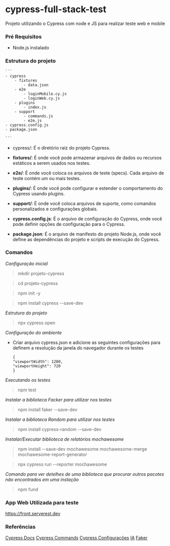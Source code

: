 # cypress-full-stack-test
Projeto utilizando o Cypress com node e JS para realizar teste web e mobile


### Pré Requisitos
- Node.js instalado

### Estrutura do projeto
    ```
    - cypress
        - fixtures
            - data.json
        - e2e
            - loginMobile.cy.js
            - loginWeb.cy.js
        - plugins
            - index.js
        - support
            - commands.js
            - e2e.js
    - cypress.config.js
    - package.json
    
    ```
- cypress/: É o diretório raiz do projeto Cypress.

- **fixtures/**: É onde você pode armazenar arquivos de dados ou recursos estáticos a serem usados nos testes.

- **e2e/**: É onde você coloca os arquivos de teste (specs). Cada arquivo de teste contém um ou mais testes.

- **plugins/**: É onde você pode configurar e estender o comportamento do Cypress usando plugins.

- **support/**: É onde você coloca arquivos de suporte, como comandos personalizados e configurações globais.

- **cypress.config.js**: É o arquivo de configuração do Cypress, onde você pode definir opções de configuração para o Cypress.

- **package.json**: É o arquivo de manifesto do projeto Node.js, onde você define as dependências do projeto e scripts de execução do Cypress.

### Comandos

*Configuração inicial*
> mkdir projeto-cypress

> cd projeto-cypress

> npm init -y

> npm install cypress --save-dev

*Estrutura do projeto*
> npx cypress open

*Configuração do ambiente*
- Criar arquivo cypress.json  e adicione as seguintes configurações para definem a resolução da janela do navegador durante os testes
    ```
    {
    "viewportWidth": 1280,
    "viewportHeight": 720
    }
    ```

*Executando os testes*
> npm test

*Instalar a biblioteca Facker para utilizar nos testes*
> npm install faker --save-dev

*Instalar a biblioteca Random para utilizar nos testes*
> npm install cypress-random --save-dev

*Instalar/Executar biblioteca de relatórios mochawesome*
> npm install --save-dev mochawesome mochawesome-merge mochawesome-report-generator

> npx cypress run --reporter mochawesome

*Comando para ver detelhes de uma biblioteca que procurar outros pacotes não encontrados em uma instação*
> npm fund

### App Web Utilizada para teste
https://front.serverest.dev


### Referências
[Cypress Docs](https://docs.cypress.io/)
[Cypress Commands](https://docs.cypress.io/api/commands)
[Cypress Configurações](https://on.cypress.io/configuration)
[IA](https://chat.openai.com/)
[Faker](https://github.com/Marak/Faker.js)